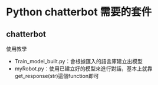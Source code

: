 # Python chatterbot 需要的套件

## chatterbot

使用教學

- Train\_model\_built.py：會根據匯入的語言庫建立出模型
- myRobot.py：使用已建立好的模型來進行對話，基本上就靠get\_response(str)這個function即可
